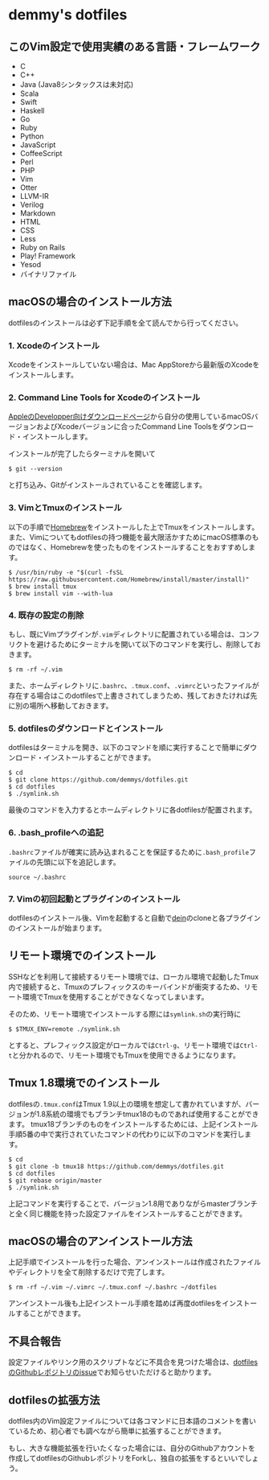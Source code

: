 demmy's dotfiles
========

## このVim設定で使用実績のある言語・フレームワーク

* C
* C++
* Java (Java8シンタックスは未対応)
* Scala
* Swift
* Haskell
* Go
* Ruby
* Python
* JavaScript
* CoffeeScript
* Perl
* PHP
* Vim
* Otter
* LLVM-IR
* Verilog
* Markdown
* HTML
* CSS
* Less
* Ruby on Rails
* Play! Framework
* Yesod
* バイナリファイル


## macOSの場合のインストール方法

dotfilesのインストールは必ず下記手順を全て読んでから行ってください。

### 1. Xcodeのインストール

Xcodeをインストールしていない場合は、Mac AppStoreから最新版のXcodeをインストールします。

### 2. Command Line Tools for Xcodeのインストール

[AppleのDevelopper向けダウンロードページ](https://developer.apple.com/downloads/index.action)から自分の使用しているmacOSバージョンおよびXcodeバージョンに合ったCommand Line Toolsをダウンロード・インストールします。

インストールが完了したらターミナルを開いて
```
$ git --version
```
と打ち込み、Gitがインストールされていることを確認します。

### 3. VimとTmuxのインストール

以下の手順で[Homebrew](http://brew.sh/index_ja.html)をインストールした上でTmuxをインストールします。
また、Vimについてもdotfilesの持つ機能を最大限活かすためにmacOS標準のものではなく、Homebrewを使ったものをインストールすることをおすすめします。
```
$ /usr/bin/ruby -e "$(curl -fsSL https://raw.githubusercontent.com/Homebrew/install/master/install)"
$ brew install tmux
$ brew install vim --with-lua
```

### 4. 既存の設定の削除

もし、既にVimプラグインが`.vim`ディレクトリに配置されている場合は、コンフリクトを避けるためにターミナルを開いて以下のコマンドを実行し、削除しておきます。
```
$ rm -rf ~/.vim
```
また、ホームディレクトリに`.bashrc`、`.tmux.conf`、`.vimrc`といったファイルが存在する場合はこのdotfilesで上書きされてしまうため、残しておきたければ先に別の場所へ移動しておきます。

### 5. dotfilesのダウンロードとインストール

dotfilesはターミナルを開き、以下のコマンドを順に実行することで簡単にダウンロード・インストールすることができます。
```
$ cd
$ git clone https://github.com/demmys/dotfiles.git
$ cd dotfiles
$ ./symlink.sh
```
最後のコマンドを入力するとホームディレクトリに各dotfilesが配置されます。

### 6. .bash_profileへの追記

`.bashrc`ファイルが確実に読み込まれることを保証するために`.bash_profile`ファイルの先頭に以下を追記します。
```bashrc
source ~/.bashrc
```
### 7. Vimの初回起動とプラグインのインストール

dotfilesのインストール後、Vimを起動すると自動で[dein](https://github.com/Shougo/dein.vim)のcloneと各プラグインのインストールが始まります。

## リモート環境でのインストール

SSHなどを利用して接続するリモート環境では、ローカル環境で起動したTmux内で接続すると、Tmuxのプレフィックスのキーバインドが衝突するため、リモート環境でTmuxを使用することができなくなってしまいます。

そのため、リモート環境でインストールする際には`symlink.sh`の実行時に
```
$ $TMUX_ENV=remote ./symlink.sh
```

とすると、プレフィックス設定がローカルでは`Ctrl-g`、リモート環境では`Ctrl-t`と分かれるので、リモート環境でもTmuxを使用できるようになります。

## Tmux 1.8環境でのインストール

dotfilesの`.tmux.conf`はTmux 1.9以上の環境を想定して書かれていますが、バージョンが1.8系統の環境でもブランチtmux18のものであれば使用することができます。
tmux18ブランチのものをインストールするためには、上記インストール手順5番の中で実行されていたコマンドの代わりに以下のコマンドを実行します。
```
$ cd
$ git clone -b tmux18 https://github.com/demmys/dotfiles.git
$ cd dotfiles
$ git rebase origin/master
$ ./symlink.sh
```

上記コマンドを実行することで、バージョン1.8用でありながらmasterブランチと全く同じ機能を持った設定ファイルをインストールすることができます。

## macOSの場合のアンインストール方法

上記手順でインストールを行った場合、アンインストールは作成されたファイルやディレクトリを全て削除するだけで完了します。
```
$ rm -rf ~/.vim ~/.vimrc ~/.tmux.conf ~/.bashrc ~/dotfiles
```

アンインストール後も上記インストール手順を踏めば再度dotfilesをインストールすることができます。


## 不具合報告

設定ファイルやリンク用のスクリプトなどに不具合を見つけた場合は、[dotfilesのGithubレポジトリのissue](https://github.com/demmys/dotfiles/issues)でお知らせいただけると助かります。


## dotfilesの拡張方法

dotfiles内のVim設定ファイルについては各コマンドに日本語のコメントを書いているため、初心者でも調べながら簡単に拡張することができます。

もし、大きな機能拡張を行いたくなった場合には、自分のGithubアカウントを作成してdotfilesのGithubレポジトリをForkし、独自の拡張をするといいでしょう。
